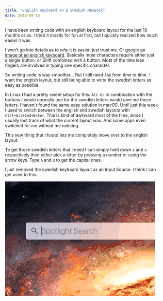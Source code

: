```yaml
---
title: "English Keyboard on a Swedish MacBook"
date: 2016-08-16
---
```


I have been writing code with an english keyboard layout for the last 18 months
or so. I tried it mostly for fun at first, but I quickly realized how much
easier it was.

I won't go into details as to _why_ it is easier, just trust me. Or google [an
image of an english keyboard][1]. Basically most characters require either just
a single button, or Shift combined with a button. Most of the time less fingers
are involved in typing one specific character.

So writing code is way smoother... But I still need `åäö` from time to time. I
want the english layout, but still being able to write the swedish letters as
easy as possible.

In Linux I had a pretty sweet setup for this. `Alt Gr` in combination with the
buttons I would normally use for the swedish letters would give me those
letters. I haven't found the same easy solution in macOS. Until just this week I
used to switch between the english and swedish layouts with
`Ctrl+Alt+Cmd+Enter`. This is kind of awkward most of the time, since I usually
lost track of what the current layout was. And some apps even switched for me
without me noticing.

This new thing that I found lets me completely move over to the english layout.

To get those swedish letters that I need I can simply hold down `a` and `o`
respectively then either pick a letter by pressing a number or using the arrow
keys. Type `A` and `O` to get the capital ones.

I just removed the swedish keyboard layout as an Input Source. I think I can get
used to this.

![Demo](swedishletters.gif)

[1]:
  https://upload.wikimedia.org/wikipedia/commons/thumb/1/10/KB_Intl_English_Mac_-_Apple_Keyboard_(MC184Z).svg/2000px-KB_Intl_English_Mac_-_Apple_Keyboard_(MC184Z).svg.png
